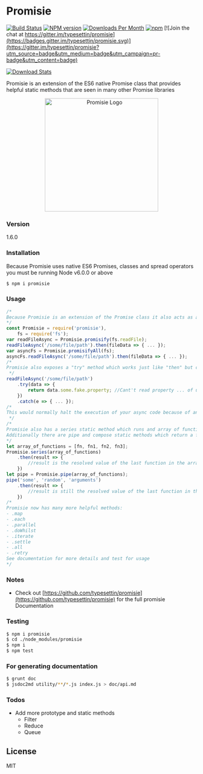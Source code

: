 # Promisie
[![Build Status](https://travis-ci.org/typesettin/promisie.svg?branch=master)](https://travis-ci.org/typesettin/promisie) [![NPM version](https://badge.fury.io/js/promisie.svg)](http://badge.fury.io/js/promisie) [![Downloads Per Month](https://img.shields.io/npm/dm/promisie.svg?maxAge=2592000)](https://www.npmjs.com/package/promisie) [![npm](https://img.shields.io/npm/dt/promisie.svg?maxAge=2592000)]() [![Join the chat at https://gitter.im/typesettin/promisie](https://badges.gitter.im/typesettin/promisie.svg)](https://gitter.im/typesettin/promisie?utm_source=badge&utm_medium=badge&utm_campaign=pr-badge&utm_content=badge)

[![Download Stats](https://nodei.co/npm/promisie.png?downloads=true&downloadRank=true)](https://www.npmjs.com/package/promisie)

Promisie is an extension of the ES6 native Promise class that provides helpful static methods that are seen in many other Promise libraries


<p style="text-align:center;"><img src="https://raw.githubusercontent.com/typesettin/promisie/master/doc/promisie.png" alt="Promisie Logo" width="300px" height="auto" style="margin:auto; text-align:center;"></p>

### Version
1.6.0
### Installation
Because Promisie uses native ES6 Promises, classes and spread operators you must be running Node v6.0.0 or above
```sh
$ npm i promisie
```
### Usage
```javascript
/*
Because Promisie is an extension of the Promise class it also acts as a Promise constructor and shares all prototype methods, but adds promisify and promisifyAll static methods
*/
const Promisie = require('promisie'),
    fs = require('fs');
var readFileAsync = Promisie.promisify(fs.readFile);
readFileAsync('/some/file/path').then(fileData => { ... });
var asyncFs = Promisie.promisifyAll(fs);
asyncFs.readFileAsync('/some/file/path').then(fileData => { ... });
/*
Promisie also exposes a "try" method which works just like "then" but conveniently wrapped in a try/catch block
 */
readFileAsync('/some/file/path')
	.try(data => {
		return data.some.fake.property; //Cant't read property ... of undefined
	})
	.catch(e => { ... });
/*
This would normally halt the execution of your async code because of an unhandled error but the "try" method properly rejects with the error
 */
/*
Promisie also has a series static method which runs and array of functions in series passing the result of each function to the next function.
Additionally there are pipe and compose static methods which return a function expecting arguments that will be passed to the first function in the series (compose reverses the order of the functions it is passed)
*/
let array_of_functions = [fn, fn1, fn2, fn3];
Promisie.series(array_of_functions)
    .then(result => {
        //result is the resolved value of the last function in the array
    })
let pipe = Promisie.pipe(array_of_functions);
pipe('some', 'random', 'arguments')
    .then(result => {
        //result is still the resolved value of the last function in the array with the difference being the first function will be passed the arguments of pipe()
    })
/*
Promisie now has many more helpful methods:
- .map
- .each
- .parallel
- .doWhilst
- .iterate
- .settle
- .all
- .retry
See documentation for more details and test for usage
*/
```
### Notes
* Check out [https://github.com/typesettin/promisie](https://github.com/typesettin/promisie) for the full promisie Documentation

### Testing
```sh
$ npm i promisie
$ cd ./node_modules/promisie
$ npm i
$ npm test
```
### For generating documentation
```sh
$ grunt doc
$ jsdoc2md utility/**/*.js index.js > doc/api.md
```
### Todos
- Add more prototype and static methods
    - Filter
    - Reduce
    - Queue

License
----

MIT